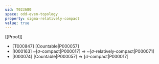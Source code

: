 ```yaml
---
uid: T023680
space: odd-even-topology
property: sigma-relatively-compact
value: true
---
```

[[Proof]]

* [T000847] [Countable|P000057]
* [I000163] ~[$\sigma$-compact|P000017] => ~[$\sigma$-relatively-compact|P000071]
* [I000074] [Countable|P000057] => [$\sigma$-compact|P000017]

